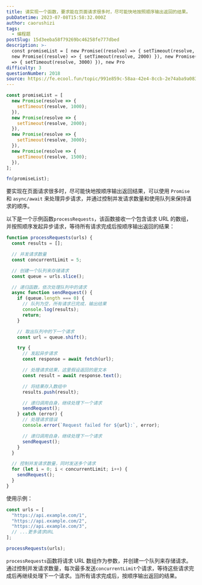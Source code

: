 ```yaml
---
title: 请实现一个函数，要求能在页面请求很多时，尽可能快地按照顺序输出返回的结果。
pubDatetime: 2023-07-08T15:58:32.000Z
author: caorushizi
tags:
  - 编程题
postSlug: 15d3eeba58f79269bc46258fe777dbed
description: >-
  const promiseList = [ new Promise((resolve) => { setTimeout(resolve, 1000) }),
  new Promise((resolve) => { setTimeout(resolve, 2000) }), new Promise((resolve)
  => { setTimeout(resolve, 3000) }), new Pro
difficulty: 3
questionNumber: 2018
source: https://fe.ecool.fun/topic/991e859c-58aa-42e4-8ccb-2e74aba9a083
---
```


```js
const promiseList = [
  new Promise(resolve => {
    setTimeout(resolve, 1000);
  }),
  new Promise(resolve => {
    setTimeout(resolve, 2000);
  }),
  new Promise(resolve => {
    setTimeout(resolve, 3000);
  }),
  new Promise(resolve => {
    setTimeout(resolve, 1500);
  }),
];

fn(promiseList);
```

要实现在页面请求很多时，尽可能快地按顺序输出返回结果，可以使用 `Promise` 和 `async/await` 来处理异步请求，并通过控制并发请求数量和使用队列来保持请求的顺序。

以下是一个示例函数`processRequests`，该函数接收一个包含请求 URL 的数组，并按照顺序发起异步请求，等待所有请求完成后按顺序输出返回的结果：

```javascript
function processRequests(urls) {
  const results = [];

  // 并发请求数量
  const concurrentLimit = 5;

  // 创建一个队列来存储请求
  const queue = urls.slice();

  // 递归函数，依次处理队列中的请求
  async function sendRequest() {
    if (queue.length === 0) {
      // 队列为空，所有请求已完成，输出结果
      console.log(results);
      return;
    }

    // 取出队列中的下一个请求
    const url = queue.shift();

    try {
      // 发起异步请求
      const response = await fetch(url);

      // 处理请求结果，这里假设返回的是文本
      const result = await response.text();

      // 将结果存入数组中
      results.push(result);

      // 递归调用自身，继续处理下一个请求
      sendRequest();
    } catch (error) {
      // 处理请求错误
      console.error(`Request failed for ${url}:`, error);

      // 递归调用自身，继续处理下一个请求
      sendRequest();
    }
  }

  // 控制并发请求数量，同时发送多个请求
  for (let i = 0; i < concurrentLimit; i++) {
    sendRequest();
  }
}
```

使用示例：

```javascript
const urls = [
  "https://api.example.com/1",
  "https://api.example.com/2",
  "https://api.example.com/3",
  // ...更多请求URL
];

processRequests(urls);
```

`processRequests`函数将请求 URL 数组作为参数，并创建一个队列来存储请求。通过控制并发请求数量，每次最多发送`concurrentLimit`个请求，等待这些请求完成后再继续处理下一个请求。当所有请求完成后，按顺序输出返回的结果。
